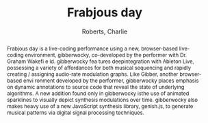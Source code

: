 --- 
title: "Frabjous day" 
abstract: "Frabjous day is a live-coding performance using a new, browser-based live-coding environment, gibberwocky, co-developed by the performer with Dr. Graham Wakefi e ld. gibberwocky fea tures deepintegration with Ableton Live, possessing a variety of affordances for both musical sequencing and rapidly creating / assigning audio-rate modulation graphs. Like Gibber, another browser-based envi ronment developed by the performer, gibberwocky places emphasis on dynamic annotations to source code that reveal the state of underlying algorithms. A new addition found only in gibberwocky isthe use of animated sparklines to visually depict synthesis modulations over time. gibberwocky also makes heavy use of a new JavaScript synthesis library, genish.js, to generate musical patterns via digital signal processing techniques." 
address: "London" 
author: "Roberts, Charlie"
webAuthor: "Charlie Roberts" 
booktitle: "Proceedings of the International Web Audio Conference" 
editor: "Thalmann, Florian and Ewert, Sebastian" 
month: "August"
pages: "" 
publisher: "Queen Mary University of London" 
series: "WAC '17"
track: "Performance"  
year: "2017" 
id: "2017_EA_75" 
tags: year2017
media: none 
pdflink: /_data/papers/pdf/2017/2017_75.pdf
ISSN: 2663-5844
---